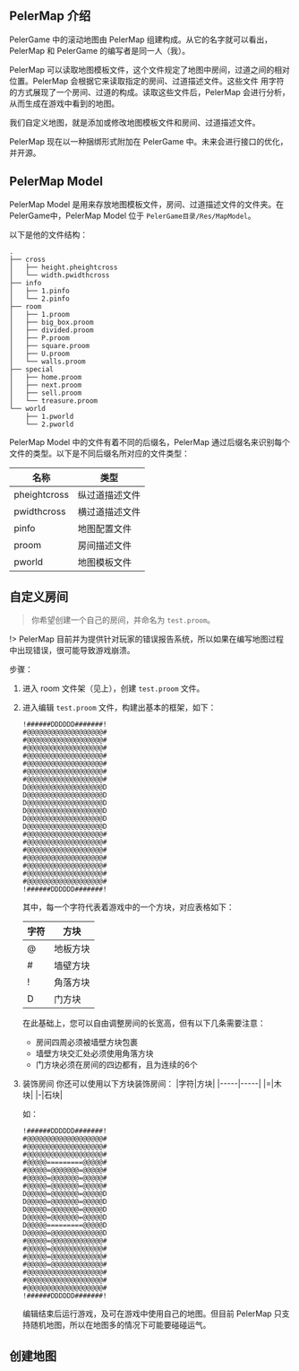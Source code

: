 ## PelerMap 介绍
PelerGame 中的滚动地图由 PelerMap 组建构成。从它的名字就可以看出，PelerMap 和 PelerGame 的编写者是同一人（我）。

PelerMap 可以读取地图模板文件，这个文件规定了地图中房间，过道之间的相对位置。PelerMap 会根据它来读取指定的房间、过道描述文件。这些文件
用字符的方式展现了一个房间、过道的构成。读取这些文件后，PelerMap 会进行分析，从而生成在游戏中看到的地图。

我们自定义地图，就是添加或修改地图模板文件和房间、过道描述文件。

PelerMap 现在以一种捆绑形式附加在 PelerGame 中。未来会进行接口的优化，并开源。

## PelerMap Model
PelerMap Model 是用来存放地图模板文件，房间、过道描述文件的文件夹。在PelerGame中，PelerMap Model 位于 `PelerGame目录/Res/MapModel`。

以下是他的文件结构：
```
.
├── cross
│   ├── height.pheightcross
│   └── width.pwidthcross
├── info
│   ├── 1.pinfo
│   └── 2.pinfo
├── room
│   ├── 1.proom
│   ├── big_box.proom
│   ├── divided.proom
│   ├── P.proom
│   ├── square.proom
│   ├── U.proom
│   └── walls.proom
├── special
│   ├── home.proom
│   ├── next.proom
│   ├── sell.proom
│   └── treasure.proom
└── world
    ├── 1.pworld
    └── 2.pworld
```

PelerMap Model 中的文件有着不同的后缀名，PelerMap 通过后缀名来识别每个文件的类型。以下是不同后缀名所对应的文件类型：

|名称|类型|
|-----|-----|
|pheightcross|纵过道描述文件|
|pwidthcross|横过道描述文件|
|pinfo|地图配置文件|
|proom|房间描述文件|
|pworld|地图模板文件|

## 自定义房间

> 你希望创建一个自己的房间，并命名为 `test.proom`。

!> PelerMap 目前并为提供针对玩家的错误报告系统，所以如果在编写地图过程中出现错误，很可能导致游戏崩溃。

步骤：
1. 进入 room 文件架（见上），创建 `test.proom` 文件。
2. 进入编辑 `test.proom` 文件，构建出基本的框架，如下：
   
    ```
    !######DDDDDD#######!
    #@@@@@@@@@@@@@@@@@@@#
    #@@@@@@@@@@@@@@@@@@@#
    #@@@@@@@@@@@@@@@@@@@#
    #@@@@@@@@@@@@@@@@@@@#
    #@@@@@@@@@@@@@@@@@@@#
    #@@@@@@@@@@@@@@@@@@@#
    #@@@@@@@@@@@@@@@@@@@#
    D@@@@@@@@@@@@@@@@@@@D
    D@@@@@@@@@@@@@@@@@@@D
    D@@@@@@@@@@@@@@@@@@@D
    D@@@@@@@@@@@@@@@@@@@D
    D@@@@@@@@@@@@@@@@@@@D
    D@@@@@@@@@@@@@@@@@@@D
    #@@@@@@@@@@@@@@@@@@@#
    #@@@@@@@@@@@@@@@@@@@#
    #@@@@@@@@@@@@@@@@@@@#
    #@@@@@@@@@@@@@@@@@@@#
    #@@@@@@@@@@@@@@@@@@@#
    #@@@@@@@@@@@@@@@@@@@#
    #@@@@@@@@@@@@@@@@@@@#
    !######DDDDDD#######!
    ```

    其中，每一个字符代表着游戏中的一个方块，对应表格如下：

    |字符|方块|
    |-----|-----|
    |@|地板方块|
    |#|墙壁方块|
    |!|角落方块|
    |D|门方块|

    在此基础上，您可以自由调整房间的长宽高，但有以下几条需要注意：
    - 房间四周必须被墙壁方块包裹
    - 墙壁方块交汇处必须使用角落方块
    - 门方块必须在房间的四边都有，且为连续的6个
  
3. 装饰房间
   你还可以使用以下方块装饰房间：
   |字符|方块|
   |-----|-----|
   |=|木块|
   |-|石块|

    如：

    ```
    !######DDDDDD#######!
    #@@@@@@@@@@@@@@@@@@@#
    #@@@@@@@@@@@@@@@@@@@#
    #@@@@@@@@@@@@@@@@@@@#
    #@@@@@=========@@@@@#
    #@@@@@=@@@@@@@=@@@@@#
    #@@@@@=@@@@@@@=@@@@@#
    #@@@@@=@@@@@@@=@@@@@#
    D@@@@@=@@@@@@@=@@@@@D
    D@@@@@=@@@@@@@=@@@@@D
    D@@@@@=@@@@@@@=@@@@@D
    D@@@@@=@@@@@@@=@@@@@D
    D@@@@@=========@@@@@D
    D@@@@@=@@@@@@@@@@@@@D
    #@@@@@=@@@@@@@@@@@@@#
    #@@@@@=@@@@@@@@@@@@@#
    #@@@@@=@@@@@@@@@@@@@#
    #@@@@@=@@@@@@@@@@@@@#
    #@@@@@@@@@@@@@@@@@@@#
    #@@@@@@@@@@@@@@@@@@@#
    #@@@@@@@@@@@@@@@@@@@#
    !######DDDDDD#######!
    ```
    
    编辑结束后运行游戏，及可在游戏中使用自己的地图。但目前 PelerMap 只支持随机地图，所以在地图多的情况下可能要碰碰运气。

## 创建地图
